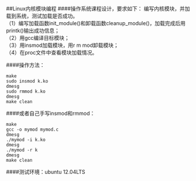 ##Linux内核模块编程
####操作系统课程设计，要求如下：
编写内核模块，并加载到系统，测试加载是否成功。      
（1）编写加载函数init_module()和卸载函数cleanup_module()，加载完成后用printk()输出成功信息；        
（2）用gcc编译目标模块；       
（3）用insmod加载模块，用r m mod卸载模块；        
（4）在proc文件中查看模块加载情况。

####操作方法：
```shell
make
sudo insmod k.ko
dmesg
sudo rmmod k.ko
dmesg
make clean
```
####或者自己手写insmod和rmmod：
```shell
make
gcc -o mymod mymod.c
dmesg
./mymod -i k.ko
dmesg
./mymod -r k
dmesg
make clean
```
####测试环境：ubuntu 12.04LTS
